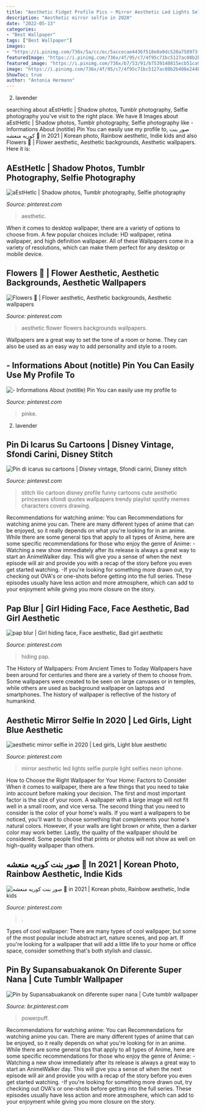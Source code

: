 ```yaml
---
title: "Aesthetic Fidget Profile Pics ~ Mirror Aesthetic Led Lights Selfie Purple Light Selfies Neon Iphone"
description: "Aesthetic mirror selfie in 2020"
date: "2022-05-13"
categories:
- "Best Wallpaper"
tags: ["Best Wallpaper"]
images:
- "https://i.pinimg.com/736x/5a/cc/ec/5accecae4436f518e8a9dc520a758973.jpg"
featuredImage: "https://i.pinimg.com/736x/4f/95/c7/4f95c71bc5127ac08b2b408e244b9442.jpg"
featured_image: "https://i.pinimg.com/736x/b7/53/91/b7539140815ecb51ca9227c80f18c737.jpg"
image: "https://i.pinimg.com/736x/4f/95/c7/4f95c71bc5127ac08b2b408e244b9442.jpg"
ShowToc: true
author: "Antonia Hermann"
---
```



2. lavender 

	

		
searching about aEstHetIc | Shadow photos, Tumblr photography, Selfie photography you've visit to the right place. We have 8 Images about aEstHetIc | Shadow photos, Tumblr photography, Selfie photography like - Informations About (notitle) Pin You can easily use my profile to, صور بنت كوريه منعشه 🐰 in 2021 | Korean photo, Rainbow aesthetic, Indie kids and also Flowers 🌸 | Flower aesthetic, Aesthetic backgrounds, Aesthetic wallpapers. Here it is:
		
    
## AEstHetIc | Shadow Photos, Tumblr Photography, Selfie Photography

<img loading=lazy src="https://i.pinimg.com/736x/67/59/e6/6759e678eccd488543d13c015bb2e255.jpg" onerror="this.onerror=null;this.src='https://tse1.mm.bing.net/th?id=OIP.OtCY2diRM3s4RjcdnN25WwHaOy&amp;pid=15.1';" alt="aEstHetIc | Shadow photos, Tumblr photography, Selfie photography">

_Source: pinterest.com_

>aesthetic. 

	

When it comes to desktop wallpaper, there are a variety of options to choose from. A few popular choices include: HD wallpaper, retina wallpaper, and high definition wallpaper. All of these Wallpapers come in a variety of resolutions, which can make them perfect for any desktop or mobile device. 

    
## Flowers 🌸 | Flower Aesthetic, Aesthetic Backgrounds, Aesthetic Wallpapers

<img loading=lazy src="https://i.pinimg.com/736x/be/b7/c7/beb7c701282a8c0cad1dda1f802c3da4.jpg" onerror="this.onerror=null;this.src='https://tse4.mm.bing.net/th?id=OIP.3dLAafMEC038ivp-wM5cygHaJ3&amp;pid=15.1';" alt="Flowers 🌸 | Flower aesthetic, Aesthetic backgrounds, Aesthetic wallpapers">

_Source: pinterest.com_

>aesthetic flower flowers backgrounds wallpapers. 

	

Wallpapers are a great way to set the tone of a room or home. They can also be used as an easy way to add personality and style to a room.

    
## - Informations About (notitle) Pin You Can Easily Use My Profile To

<img loading=lazy src="https://i.pinimg.com/736x/5a/cc/ec/5accecae4436f518e8a9dc520a758973.jpg" onerror="this.onerror=null;this.src='https://tse2.mm.bing.net/th?id=OIP.ek5hNCm-ShkFo9tIYZPKcAHaNK&amp;pid=15.1';" alt="- Informations About (notitle) Pin You can easily use my profile to">

_Source: pinterest.com_

>pinke. 

	

2. lavender 

    
## Pin Di Icarus Su Cartoons | Disney Vintage, Sfondi Carini, Disney Stitch

<img loading=lazy src="https://i.pinimg.com/736x/17/37/86/17378684ac88fa9163a53f35eda0502a.jpg" onerror="this.onerror=null;this.src='https://tse1.mm.bing.net/th?id=OIP.2FR8YtD24JV4fijjBHBuKwAAAA&amp;pid=15.1';" alt="Pin di icarus su cartoons | Disney vintage, Sfondi carini, Disney stitch">

_Source: pinterest.com_

>stitch lilo cartoon disney profile funny cartoons cute aesthetic princesses sfondi quotes wallpapers trendy playlist spotify memes characters covers drawing. 

	

Recommendations for watching anime: You can
Recommendations for watching anime you can. There are many different types of anime that can be enjoyed, so it really depends on what you're looking for in an anime. While there are some general tips that apply to all types of Anime, here are some specific recommendations for those who enjoy the genre of Anime: 
-Watching a new show immediately after its release is always a great way to start an AnimeWalker day. This will give you a sense of when the next episode will air and provide you with a recap of the story before you even get started watching. 
-If you're looking for something more drawn out, try checking out OVA's or one-shots before getting into the full series. These episodes usually have less action and more atmosphere, which can add to your enjoyment while giving you more closure on the story.

    
## Pap Blur | Girl Hiding Face, Face Aesthetic, Bad Girl Aesthetic

<img loading=lazy src="https://i.pinimg.com/736x/4f/95/c7/4f95c71bc5127ac08b2b408e244b9442.jpg" onerror="this.onerror=null;this.src='https://tse2.mm.bing.net/th?id=OIP.wFJrS-G02N8Xp7swwLAg2wHaLO&amp;pid=15.1';" alt="pap blur | Girl hiding face, Face aesthetic, Bad girl aesthetic">

_Source: pinterest.com_

>hiding pap. 

	

The History of Wallpapers: From Ancient Times to Today
Wallpapers have been around for centuries and there are a variety of them to choose from. Some wallpapers were created to be seen on large canvases or in temples, while others are used as background wallpaper on laptops and smartphones. The history of wallpaper is reflective of the history of humankind.

    
## Aesthetic Mirror Selfie In 2020 | Led Girls, Light Blue Aesthetic

<img loading=lazy src="https://i.pinimg.com/736x/fa/0a/82/fa0a82ee39e578cdff5c3fd081c0b358.jpg" onerror="this.onerror=null;this.src='https://tse2.mm.bing.net/th?id=OIP.csfnrZRT3ZpNksF_UamQBgHaNK&amp;pid=15.1';" alt="aesthetic mirror selfie in 2020 | Led girls, Light blue aesthetic">

_Source: pinterest.com_

>mirror aesthetic led lights selfie purple light selfies neon iphone. 

	

How to Choose the Right Wallpaper for Your Home: Factors to Consider
When it comes to wallpaper, there are a few things that you need to take into account before making your decision. The first and most important factor is the size of your room. A wallpaper with a large image will not fit well in a small room, and vice versa. 
The second thing that you need to consider is the color of your home's walls. If you want a wallpapers to be noticed, you'll want to choose something that complements your home's natural colors. However, if your walls are light brown or white, then a darker color may work better. 
Lastly, the quality of the wallpaper should be considered. Some people find that prints or photos will not show as well on high-quality wallpaper than others.

    
## صور بنت كوريه منعشه 🐰 In 2021 | Korean Photo, Rainbow Aesthetic, Indie Kids

<img loading=lazy src="https://i.pinimg.com/736x/b7/53/91/b7539140815ecb51ca9227c80f18c737.jpg" onerror="this.onerror=null;this.src='https://tse3.mm.bing.net/th?id=OIP.zrZehle0tvVMpT25kwj2gwHaJ3&amp;pid=15.1';" alt="صور بنت كوريه منعشه 🐰 in 2021 | Korean photo, Rainbow aesthetic, Indie kids">

_Source: pinterest.com_

>. 

	

Types of cool wallpaper:
There are many types of cool wallpaper, but some of the most popular include abstract art, nature scenes, and pop art. If you're looking for a wallpaper that will add a little life to your home or office space, consider something that's both stylish and classic.

    
## Pin By Supansabuakanok On Diferente Super Nana | Cute Tumblr Wallpaper

<img loading=lazy src="https://i.pinimg.com/736x/aa/9c/cc/aa9ccc1011a538435ddc8bdf85c7f198.jpg" onerror="this.onerror=null;this.src='https://tse3.mm.bing.net/th?id=OIP.yOnVKcrraJthhIU1e5zcmQHaLR&amp;pid=15.1';" alt="Pin by Supansabuakanok on diferente super nana | Cute tumblr wallpaper">

_Source: br.pinterest.com_

>powerpuff. 

	

Recommendations for watching anime: You can
Recommendations for watching anime you can. There are many different types of anime that can be enjoyed, so it really depends on what you're looking for in an anime. While there are some general tips that apply to all types of Anime, here are some specific recommendations for those who enjoy the genre of Anime: 
-Watching a new show immediately after its release is always a great way to start an AnimeWalker day. This will give you a sense of when the next episode will air and provide you with a recap of the story before you even get started watching. 
-If you're looking for something more drawn out, try checking out OVA's or one-shots before getting into the full series. These episodes usually have less action and more atmosphere, which can add to your enjoyment while giving you more closure on the story.

